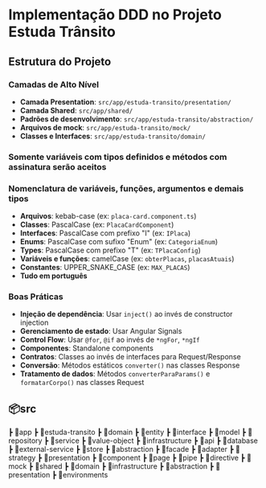 # Implementação DDD no Projeto Estuda Trânsito

## Estrutura do Projeto

### Camadas de Alto Nível

- **Camada Presentation**: `src/app/estuda-transito/presentation/`
- **Camada Shared**: `src/app/shared/`
- **Padrões de desenvolvimento**: `src/app/estuda-transito/abstraction/`
- **Arquivos de mock**: `src/app/estuda-transito/mock/`
- **Classes e Interfaces**: `src/app/estuda-transito/domain/`

### Somente variáveis com tipos definidos e métodos com assinatura serão aceitos

### Nomenclatura de variáveis, funções, argumentos e demais tipos

- **Arquivos**: kebab-case (ex: `placa-card.component.ts`)
- **Classes**: PascalCase (ex: `PlacaCardComponent`)
- **Interfaces**: PascalCase com prefixo "I" (ex: `IPlaca`)
- **Enums**: PascalCase com sufixo "Enum" (ex: `CategoriaEnum`)
- **Types**: PascalCase com prefixo "T" (ex: `TPlacaConfig`)
- **Variáveis e funções**: camelCase (ex: `obterPlacas`, `placasAtuais`)
- **Constantes**: UPPER_SNAKE_CASE (ex: `MAX_PLACAS`)
- **Tudo em português**

### Boas Práticas

- **Injeção de dependência**: Usar `inject()` ao invés de constructor injection
- **Gerenciamento de estado**: Usar Angular Signals
- **Control Flow**: Usar `@for`, `@if` ao invés de `*ngFor`, `*ngIf`
- **Componentes**: Standalone components
- **Contratos**: Classes ao invés de interfaces para Request/Response
- **Conversão**: Métodos estáticos `converter()` nas classes Response
- **Tratamento de dados**: Métodos `converterParaParams()` e `formatarCorpo()` nas classes Request

## 📦src

┣ 📂app
┣ 📂estuda-transito
┣ 📂domain
┣ 📂entity
┣ 📂interface
┣ 📂model
┣ 📂repository
┣ 📂service
┣ 📂value-object
┣ 📂infrastructure
┣ 📂api
┣ 📂database
┣ 📂external-service
┣ 📂store
┣ 📂abstraction
┣ 📂facade
┣ 📂adapter
┣ 📂strategy
┣ 📂presentation
┣ 📂component
┣ 📂page
┣ 📂pipe
┣ 📂directive
┣ 📂mock
┣ 📂shared
┣ 📂domain
┣ 📂infrastructure
┣ 📂abstraction
┣ 📂presentation
┣ 📂environments

